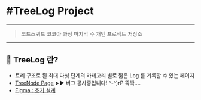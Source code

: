 # #TreeLog Project
---
> 코드스쿼드 코코아 과정 마지막 주 개인 프로젝트 저장소
---
## 🎄 __TreeLog 란?__
- 트리 구조로 된 최대 다섯 단계의 카테고리 별로 짧은 Log 를 기록할 수 있는 페이지
-  [TreeNode Page](https://hemudi.github.io/) ➤▶︎ 버그 공사중입니다! ^-^)rP 뚝딱....
-  [Figma : 초기 설계](https://www.figma.com/file/hpZOiqzwZLagMC0TUZiXFQ/%23TreeLog_Share?node-id=0%3A1)